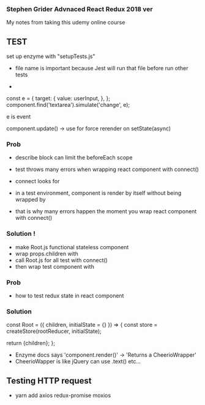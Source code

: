 ### Stephen Grider Advnaced React Redux 2018 ver

My notes from taking this udemy online course

## TEST 

set up enzyme with "setupTests.js"
- file name is important because Jest will run that file before run other tests

- 

const e = {
  target: {
    value: userInput,
  },
};
component.find('textarea').simulate('change', e);

e is event

component.update() -> use for force rerender on setState(async)

### Prob
- describe block can limit the beforeEach scope

- test throws many errors when wrapping react component with connect()
- connect looks for <Provider>
- in a test environment, component is render by itself without being wrapped by <Provider>
- that is why many errors happen the moment you wrap react component with connect()

### Solution !
- make Root.js functional stateless component
- wrap props.children with <Provider store={store}>
- call Root.js for all test with connect()
- then wrap test component with <Root>

### Prob
- how to test redux state in react component

### Solution
const Root = ({ children, initialState = {} }) => {
  const store = createStore(rootReducer, initialState);

  return <Provider store={store}>{children}</Provider>;
};


- Enzyme docs says 'component.render()' -> 'Returns a CheerioWrapper'
- CheerioWapper is like jQuery can use .text() etc...

## Testing HTTP request
- yarn add axios redux-promise moxios
